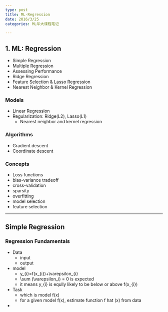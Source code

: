 ```yaml
---
type: post  
title: ML-Regression  
date: 2016/3/25  
categories: ML华大课程笔记 

---
```


## 1. ML: Regression
- Simple Regression
- Multiple Regression
- Assessing Performance  
- Ridge Regression
- Feature Selection & Lasso Regression 
- Nearest Neighbor & Kernel Regression 

### Models
- Linear Regression
- Regularization: Ridge(L2), Lasso(L1)
	- Nearest neighbor and kernel regression

### Algorithms
- Gradient descent
- Coordinate descent

### Concepts
- Loss functions 
- bias-variance tradeoff 
- cross-validation 
- sparsity  
- overfitting 
- model selection 
- feature selection

	
----
## Simple Regression
### Regression Fundamentals
- Data
	- input
	- output
- model
	- y_{i}=f(x_{i})+\varepsilon_{i}
	- \sum (\varepsilon_i) = 0 is expected 
	- it means y_{i} is eqully likely to be below or above f(x_{i})
- Task
	- which is model f(x)
	- for a given model f(x), estimate function f hat (x) from data 
- 
